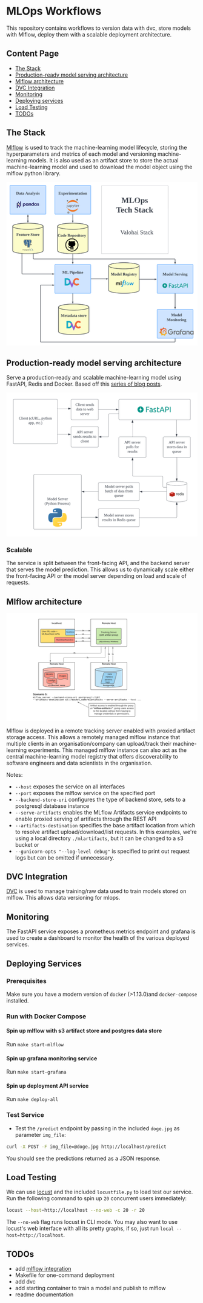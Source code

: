 # MLOps Workflows

This repository contains workflows to version data with dvc, store models with Mlflow, deploy them with a scalable deployment architecture.

## Content Page

* [The Stack](#the-stack)
* [Production-ready model serving architecture](#production-ready-model-serving-architecture)
* [Mlflow architecture](#mlflow-architecture)
* [DVC Integration](#dvc-integration)
* [Monitoring](#monitoring)
* [Deploying services](#deploying-services)
* [Load Testing](#load-testing)
* [TODOs](#todos)

## The Stack

[Mlflow](https://github.com/mlflow/mlflow) is used to track the machine-learning model lifecycle, storing the hyperparameters and metrics of each model and versioning machine-learning models. It is also used as an artifact store to store the actual machine-learning model and used to download the model object using the mlflow python library.

![MLOps Tech Stack](assets/Valohai_Tech_Stack.png)

## Production-ready model serving architecture

Serve a production-ready and scalable machine-learning model using FastAPI, Redis and Docker. Based off this [series of blog posts](https://www.pyimagesearch.com/2018/02/05/deep-learning-production-keras-redis-flask-apache/).

![Production API architecture](assets/Production_APIs.png)

### Scalable

The service is split between the front-facing API, and the backend server that serves the model prediction. This allows us to dynamically scale either the front-facing API or the model server depending on load and scale of requests.

## Mlflow architecture

![Mlflow Architecture](assets/mlflow_architecture.png)

Mlflow is deployed in a remote tracking server enabled with proxied artifact storage access. This allows a remotely managed mlflow instance that multiple clients in an organisation/company can upload/track their machine-learning experiments. This managed mlflow instance can also act as the central machine-learning model registry that offers discoverability to software engineers and data scientists in the organisation.

Notes:

* `--host` exposes the service on all interfaces
* `--port` exposes the mlflow service on the specified port
* `--backend-store-uri` configures the type of backend store, sets to a postgresql database instance
* `--serve-artifacts` enables the MLflow Artifacts service endpoints to enable proxied serving of artifacts through the REST API
* `--artifacts-destination` specifies the base artifact location from which to resolve artifact upload/download/list requests. In this examples, we're using a local directory `./mlartifacts`, but it can be changed to a s3 bucket or
* `--gunicorn-opts "--log-level debug"` is specified to print out request logs but can be omitted if unnecessary.

## DVC Integration

[DVC](https://dvc.org/) is used to manage training/raw data used to train models stored on mlflow. This allows data versioning for mlops.

## Monitoring

The FastAPI service exposes a prometheus metrics endpoint and grafana is used to create a dashboard to monitor the health of the various deployed services.

## Deploying Services

### Prerequisites

Make sure you have a modern version of `docker` (>1.13.0)and `docker-compose` installed.

### Run with Docker Compose

#### Spin up mlflow with s3 artifact store and postgres data store

Run `make start-mlflow`

#### Spin up grafana monitoring service

Run `make start-grafana`

#### Spin up deployment API service

Run `make deploy-all`

### Test Service

* Test the `/predict` endpoint by passing in the included `doge.jpg` as parameter `img_file`:

```bash
curl -X POST -F img_file=@doge.jpg http://localhost/predict
```

You should see the predictions returned as a JSON response.

## Load Testing

We can use [locust](https://locust.io) and the included `locustfile.py` to load test our service. Run the following command to spin up `20` concurrent users immediately:

```bash
locust --host=http://localhost --no-web -c 20 -r 20
```

The `--no-web` flag runs locust in CLI mode. You may also want to use locust's web interface with all its pretty graphs, if so, just run `local --host=http://localhost`.

## TODOs

* add [mlflow integration](https://github.com/mlflow/mlflow/tree/master/examples/mlflow_artifacts)
* Makefile for one-command deployment
* add dvc
* add starting container to train a model and publish to mlflow
* readme documentation
